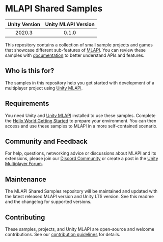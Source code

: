# MLAPI Shared Samples

|Unity Version|Unity MLAPI Version|
|:-------:|:-------:|
|2020.3|0.1.0|

This repository contains a collection of small sample projects and games that showcase different 
sub-features of [MLAPI](https://github.com/Unity-Technologies/com.unity.multiplayer.mlapi). You can review these samples with [documentation](https://docs-multiplayer-sandbox.unity3d.com/docs/getting-started/about-mlapi) to better understand APIs and features.

## Who is this for?

The samples in this repository help you get started with development of a multiplayer 
project using [Unity MLAPI](https://github.com/Unity-Technologies/com.unity.multiplayer.mlapi). 

## Requirements

You need Unity and [Unity MLAPI](https://github.com/Unity-Technologies/com.unity.multiplayer.samples.coop/releases/latest) installed to use these samples. Complete the [Hello World Getting Started](https://docs-multiplayer.unity3d.com/docs/tutorials/helloworldintro/index.html) to prepare your environment. You can then access and use these samples to MLAPI in a more self-contained scenario.

## Community and Feedback

For help, questions, networking advice or discussions about MLAPI and its extensions, please join our [Discord Community](https://discord.gg/FM8SE9E) or create a post in the [Unity Multiplayer Forum](https://forum.unity.com/forums/multiplayer.26/).

## Maintenance

The MLAPI Shared Samples repository will be maintained and updated with the latest released MLAPI version and Unity LTS version. See this readme and the changelog for supported versions.

## Contributing
These samples, projects, and Unity MLAPI are open-source and welcome contributions. See our [contribution guidelines](CONTRIBUTING.md) for details.